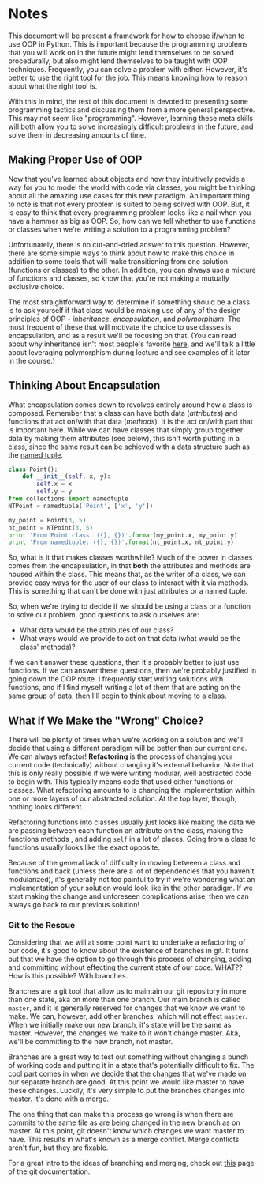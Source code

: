 # Notes

This document will be present a framework for how to choose if/when to use OOP in Python. This is important because the programming problems that you will work on in the future might lend themselves to be solved procedurally, but also might lend themselves to be taught with OOP techniques. Frequently, you can solve a problem with either. However, it's better to use the right tool for the job. This means knowing how to reason about what the right tool is.

With this in mind, the rest of this document is devoted to presenting some programming tactics and discussing them from a more general perspective. This may not seem like "programming". However, learning these meta skills will both allow you to solve increasingly difficult problems in the future, and solve them in decreasing amounts of time.

## Making Proper Use of OOP

Now that you've learned about objects and how they intuitively provide a way for you to model the world with code via classes, you might be thinking about all the amazing use cases for this new paradigm. An important thing to note is that not every problem is suited to being solved with OOP. But, it is easy to think that every programming problem looks like a nail when you have a hammer as big as OOP. So, how can we tell whether to use functions or classes when we're writing a solution to a programming problem?

Unfortunately, there is no cut-and-dried answer to this question. However, there are some simple ways to think about how to make this choice in addition to some tools that will make transitioning from one solution (functions or classes) to the other. In addition, you can always use a mixture of functions and classes, so know that you're not making a mutually exclusive choice.  

The most straightforward way to determine if something should be a class is to ask yourself if that class would be making use of any of the design principles of OOP - *inheritance*, *encapsulation*, and *polymorphism*. The most frequent of these that will motivate the choice to use classes is encapsulation, and as a result we'll be focusing on that. (You can read about why inheritance isn't most people's favorite [here](https://en.wikipedia.org/wiki/Composition_over_inheritance), and we'll talk a little about leveraging polymorphism during lecture and see examples of it later in the course.)

## Thinking About Encapsulation

What encapsulation comes down to revolves entirely around how a class is composed. Remember that a class can have both data (*attributes*) and functions that act on/with that data (*methods*). It is the act on/with part that is important here. While we can have classes that simply group together data by making them attributes (see below), this isn't worth putting in a class, since the same result can be achieved with a data structure such as the [named tuple](https://docs.python.org/2/library/collections.html#collections.namedtuple).

```python
class Point():
    def __init__(self, x, y):
        self.x = x
        self.y = y
from collections import namedtuple
NTPoint = namedtuple('Point', ['x', 'y'])

my_point = Point(3, 5)
nt_point = NTPoint(3, 5)
print 'From Point class: ({}, {})'.format(my_point.x, my_point.y)
print 'From namedtuple: ({}, {})'.format(nt_point.x, nt_point.y)
```

So, what is it that makes classes worthwhile? Much of the power in classes comes from the encapsulation, in that **both** the attributes and methods are housed within the class. This means that, as the writer of a class, we can provide easy ways for the user of our class to interact with it via methods. This is something that can't be done with just attributes or a named tuple.

So, when we're trying to decide if we should be using a class or a function to solve our problem, good questions to ask ourselves are:

* What data would be the attributes of our class?
* What ways would we provide to act on that data (what would be the class' methods)?

If we can't answer these questions, then it's probably better to just use functions.  If we can answer these questions, then we're probably justified in going down the OOP route. I frequently start writing solutions with functions, and if I find myself writing a lot of them that are acting on the same group of data, then I'll begin to think about moving to a class.

## What if We Make the "Wrong" Choice?

There will be plenty of times when we're working on a solution and we'll decide that using a different paradigm will be better than our current one. We can always refactor! **Refactoring** is the process of changing your current code (technically) without changing it's external behavior. Note that this is only really possible if we were writing modular, well abstracted code to begin with. This typically means code that used either functions or classes. What refactoring amounts to is changing the implementation within one or more layers of our abstracted solution. At the top layer, though, nothing looks different. 

Refactoring functions into classes usually just looks like making the data we are  passing between each function an attribute on the class, making the functions methods , and adding `self` in a lot of places. Going from a class to functions usually looks like the exact opposite.

Because of the general lack of difficulty in moving between a class and functions and back (unless there are a lot of dependencies that you haven't modularized), it's generally not too painful to try if we're wondering what an implementation of your solution would look like in the other paradigm. If we start making the change and unforeseen complications arise, then we can always go back to our previous solution!

### Git to the Rescue

Considering that we will at some point want to undertake a refactoring of our code, it's good to know about the existence of branches in git. It turns out that we have the option to go through this process of changing, adding and committing without effecting the current state of our code. WHAT?? How is this possible? With branches.

Branches are a git tool that allow us to maintain our git repository in more than one state, aka on more than one branch. Our main branch is called `master`, and it is generally reserved for changes that we know we want to make. We can, however, add other branches, which will not effect `master`. When we initially make our new branch, it's state will be the same as master. However, the changes we make to it won't change master. Aka, we'll be committing to the new branch, not master.

Branches are a great way to test out something without changing a bunch of working code and putting it in a state that's potentially difficult to fix. The cool part comes in when we decide that the changes that we've made on our separate branch are good. At this point we would like master to have these changes. Luckily, it's very simple to put the branches changes into master. It's done with a merge.

The one thing that can make this process go wrong is when there are commits to the same file as are being changed in the new branch as on master. At this point, git doesn't know which changes we want master to have. This results in what's known as a merge conflict. Merge conflicts aren't fun, but they are fixable.

For a great intro to the ideas of branching and merging, check out [this](https://git-scm.com/book/en/v2/Git-Branching-Basic-Branching-and-Merging) page of the git documentation.
